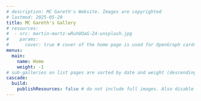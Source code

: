 ```yaml
---
# description: MC Gareth's Website. Images are copyrighted
# lastmod: 2025-05-28
title: MC Gareth's Gallery
# resources:
#  - src: martin-martz-wRuhOOaG-Z4-unsplash.jpg
#    params:
#      cover: true # cover of the home page is used for OpenGraph cards, etc.
menus:
  main:
    name: Home
    weight: -1
# sub-galleries on list pages are sorted by date and weight (descending)
cascade:
  build:
    publishResources: false # do not include full images. Also disable download
---
```

